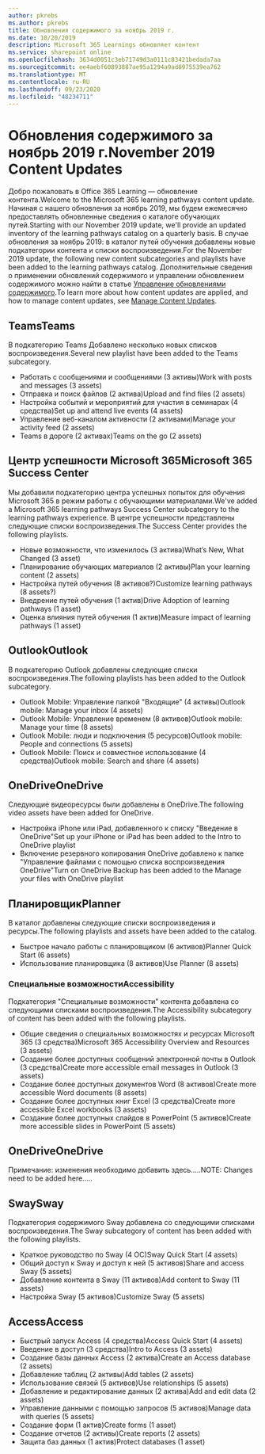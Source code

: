```yaml
---
author: pkrebs
ms.author: pkrebs
title: Обновления содержимого за ноябрь 2019 г.
ms.date: 10/20/2019
description: Microsoft 365 Learnings обновляет контент
ms.service: sharepoint online
ms.openlocfilehash: 3634d0051c3eb71749d3a0111c83421bedada7aa
ms.sourcegitcommit: ee4aebf60893887ae95a1294a9ad8975539ea762
ms.translationtype: MT
ms.contentlocale: ru-RU
ms.lasthandoff: 09/23/2020
ms.locfileid: "48234711"
---
```

# <a name="november-2019-content-updates"></a><span data-ttu-id="9dc8b-103">Обновления содержимого за ноябрь 2019 г.</span><span class="sxs-lookup"><span data-stu-id="9dc8b-103">November 2019 Content Updates</span></span>
<span data-ttu-id="9dc8b-104">Добро пожаловать в Office 365 Learning — обновление контента.</span><span class="sxs-lookup"><span data-stu-id="9dc8b-104">Welcome to the Microsoft 365 learning pathways content update.</span></span> <span data-ttu-id="9dc8b-105">Начиная с нашего обновления за ноябрь 2019, мы будем ежемесячно предоставлять обновленные сведения о каталоге обучающих путей.</span><span class="sxs-lookup"><span data-stu-id="9dc8b-105">Starting with our November 2019 update, we'll provide an updated inventory of the learning pathways catalog on a quarterly basis.</span></span> <span data-ttu-id="9dc8b-106">В случае обновления за ноябрь 2019: в каталог путей обучения добавлены новые подкатегории контента и списки воспроизведения.</span><span class="sxs-lookup"><span data-stu-id="9dc8b-106">For the November 2019 update, the following new content subcategories and playlists have been added to the learning pathways catalog.</span></span> <span data-ttu-id="9dc8b-107">Дополнительные сведения о применении обновлений содержимого и управлении обновлением содержимого можно найти в статье [Управление обновлениями содержимого](custom_contentupdatesmanage.md).</span><span class="sxs-lookup"><span data-stu-id="9dc8b-107">To learn more about how content updates are applied, and how to manage content updates, see [Manage Content Updates](custom_contentupdatesmanage.md).</span></span>    

## <a name="teams"></a><span data-ttu-id="9dc8b-108">Teams</span><span class="sxs-lookup"><span data-stu-id="9dc8b-108">Teams</span></span>
<span data-ttu-id="9dc8b-109">В подкатегорию Teams Добавлено несколько новых списков воспроизведения.</span><span class="sxs-lookup"><span data-stu-id="9dc8b-109">Several new playlist have been added to the Teams subcategory.</span></span>
- <span data-ttu-id="9dc8b-110">Работать с сообщениями и сообщениями (3 активы)</span><span class="sxs-lookup"><span data-stu-id="9dc8b-110">Work with posts and messages (3 assets)</span></span>
- <span data-ttu-id="9dc8b-111">Отправка и поиск файлов (2 актива)</span><span class="sxs-lookup"><span data-stu-id="9dc8b-111">Upload and find files (2 assets)</span></span>
- <span data-ttu-id="9dc8b-112">Настройка событий и мероприятий для участия в семинарах (4 средства)</span><span class="sxs-lookup"><span data-stu-id="9dc8b-112">Set up and attend live events (4 assets)</span></span>
- <span data-ttu-id="9dc8b-113">Управление веб-каналом активности (2 активами)</span><span class="sxs-lookup"><span data-stu-id="9dc8b-113">Manage your activity feed (2 assets)</span></span>
- <span data-ttu-id="9dc8b-114">Teams в дороге (2 активах)</span><span class="sxs-lookup"><span data-stu-id="9dc8b-114">Teams on the go (2 assets)</span></span>

## <a name="microsoft-365-success-center"></a><span data-ttu-id="9dc8b-115">Центр успешности Microsoft 365</span><span class="sxs-lookup"><span data-stu-id="9dc8b-115">Microsoft 365 Success Center</span></span>
<span data-ttu-id="9dc8b-116">Мы добавили подкатегорию центра успешных попыток для обучения Microsoft 365 в режим работы с обучающими материалами.</span><span class="sxs-lookup"><span data-stu-id="9dc8b-116">We've added a Microsoft 365 learning pathways Success Center subcategory to the learning pathways experience.</span></span> <span data-ttu-id="9dc8b-117">В центре успешности представлены следующие списки воспроизведения.</span><span class="sxs-lookup"><span data-stu-id="9dc8b-117">The Success Center provides the following playlists.</span></span>
- <span data-ttu-id="9dc8b-118">Новые возможности, что изменилось (3 актива)</span><span class="sxs-lookup"><span data-stu-id="9dc8b-118">What’s New, What Changed (3 asset)</span></span>
- <span data-ttu-id="9dc8b-119">Планирование обучающих материалов (2 активы)</span><span class="sxs-lookup"><span data-stu-id="9dc8b-119">Plan your learning content (2 assets)</span></span>
- <span data-ttu-id="9dc8b-120">Настройка путей обучения (8 активов?)</span><span class="sxs-lookup"><span data-stu-id="9dc8b-120">Customize learning pathways (8 assets?)</span></span>
- <span data-ttu-id="9dc8b-121">Внедрение путей обучения (1 актив)</span><span class="sxs-lookup"><span data-stu-id="9dc8b-121">Drive Adoption of learning pathways (1 asset)</span></span>
- <span data-ttu-id="9dc8b-122">Оценка влияния путей обучения (1 актив)</span><span class="sxs-lookup"><span data-stu-id="9dc8b-122">Measure impact of learning pathways (1 asset)</span></span>

## <a name="outlook"></a><span data-ttu-id="9dc8b-123">Outlook</span><span class="sxs-lookup"><span data-stu-id="9dc8b-123">Outlook</span></span>
<span data-ttu-id="9dc8b-124">В подкатегорию Outlook добавлены следующие списки воспроизведения.</span><span class="sxs-lookup"><span data-stu-id="9dc8b-124">The following playlists has been added to the Outlook subcategory.</span></span> 
- <span data-ttu-id="9dc8b-125">Outlook Mobile: Управление папкой "Входящие" (4 активы)</span><span class="sxs-lookup"><span data-stu-id="9dc8b-125">Outlook mobile: Manage your inbox (4 assets)</span></span>
- <span data-ttu-id="9dc8b-126">Outlook Mobile: Управление временем (8 активов)</span><span class="sxs-lookup"><span data-stu-id="9dc8b-126">Outlook mobile: Manage your time (8 assets)</span></span>
- <span data-ttu-id="9dc8b-127">Outlook Mobile: люди и подключения (5 ресурсов)</span><span class="sxs-lookup"><span data-stu-id="9dc8b-127">Outlook mobile: People and connections (5 assets)</span></span>
- <span data-ttu-id="9dc8b-128">Outlook Mobile: Поиск и совместное использование (4 средства)</span><span class="sxs-lookup"><span data-stu-id="9dc8b-128">Outlook mobile: Search and share (4 assets)</span></span>

## <a name="onedrive"></a><span data-ttu-id="9dc8b-129">OneDrive</span><span class="sxs-lookup"><span data-stu-id="9dc8b-129">OneDrive</span></span>
<span data-ttu-id="9dc8b-130">Следующие видеоресурсы были добавлены в OneDrive.</span><span class="sxs-lookup"><span data-stu-id="9dc8b-130">The following video assets have been added for OneDrive.</span></span> 
- <span data-ttu-id="9dc8b-131">Настройка iPhone или iPad, добавленного к списку "Введение в OneDrive"</span><span class="sxs-lookup"><span data-stu-id="9dc8b-131">Set up your iPhone or iPad has been added to the Intro to OneDrive playlist</span></span>
- <span data-ttu-id="9dc8b-132">Включение резервного копирования OneDrive добавлено к папке "Управление файлами с помощью списка воспроизведения OneDrive"</span><span class="sxs-lookup"><span data-stu-id="9dc8b-132">Turn on OneDrive Backup has been added to the Manage your files with OneDrive playlist</span></span>

## <a name="planner"></a><span data-ttu-id="9dc8b-133">Планировщик</span><span class="sxs-lookup"><span data-stu-id="9dc8b-133">Planner</span></span>
<span data-ttu-id="9dc8b-134">В каталог добавлены следующие списки воспроизведения и ресурсы.</span><span class="sxs-lookup"><span data-stu-id="9dc8b-134">The following playlists and assets have been added to the catalog.</span></span>  
- <span data-ttu-id="9dc8b-135">Быстрое начало работы с планировщиком (6 активов)</span><span class="sxs-lookup"><span data-stu-id="9dc8b-135">Planner Quick Start (6 assets)</span></span>
- <span data-ttu-id="9dc8b-136">Использование планировщика (8 активов)</span><span class="sxs-lookup"><span data-stu-id="9dc8b-136">Use Planner (8 assets)</span></span>

### <a name="accessibility"></a><span data-ttu-id="9dc8b-137">Специальные возможности</span><span class="sxs-lookup"><span data-stu-id="9dc8b-137">Accessibility</span></span>
<span data-ttu-id="9dc8b-138">Подкатегория "Специальные возможности" контента добавлена со следующими списками воспроизведения.</span><span class="sxs-lookup"><span data-stu-id="9dc8b-138">The Accessibility subcategory of content has been added with the following playlists.</span></span> 
- <span data-ttu-id="9dc8b-139">Общие сведения о специальных возможностях и ресурсах Microsoft 365 (3 средства)</span><span class="sxs-lookup"><span data-stu-id="9dc8b-139">Microsoft 365 Accessibility Overview and Resources (3 assets)</span></span>
- <span data-ttu-id="9dc8b-140">Создание более доступных сообщений электронной почты в Outlook (3 средства)</span><span class="sxs-lookup"><span data-stu-id="9dc8b-140">Create more accessible email messages in Outlook (3 assets)</span></span>
- <span data-ttu-id="9dc8b-141">Создание более доступных документов Word (8 активов)</span><span class="sxs-lookup"><span data-stu-id="9dc8b-141">Create more accessible Word documents (8 assets)</span></span>
- <span data-ttu-id="9dc8b-142">Создание более доступных книг Excel (3 средства)</span><span class="sxs-lookup"><span data-stu-id="9dc8b-142">Create more accessible Excel workbooks (3 assets)</span></span>
- <span data-ttu-id="9dc8b-143">Создание более доступных слайдов в PowerPoint (5 активов)</span><span class="sxs-lookup"><span data-stu-id="9dc8b-143">Create more accessible slides in PowerPoint (5 assets)</span></span>

## <a name="onedrive"></a><span data-ttu-id="9dc8b-144">OneDrive</span><span class="sxs-lookup"><span data-stu-id="9dc8b-144">OneDrive</span></span>
<span data-ttu-id="9dc8b-145">Примечание: изменения необходимо добавить здесь.....</span><span class="sxs-lookup"><span data-stu-id="9dc8b-145">NOTE: Changes need to be added here.....</span></span>

## <a name="sway"></a><span data-ttu-id="9dc8b-146">Sway</span><span class="sxs-lookup"><span data-stu-id="9dc8b-146">Sway</span></span>
<span data-ttu-id="9dc8b-147">Подкатегория содержимого Sway добавлена со следующими списками воспроизведения.</span><span class="sxs-lookup"><span data-stu-id="9dc8b-147">The Sway subcategory of content has been added with the following playlists.</span></span> 
- <span data-ttu-id="9dc8b-148">Краткое руководство по Sway (4 ОС)</span><span class="sxs-lookup"><span data-stu-id="9dc8b-148">Sway Quick Start (4 assets)</span></span>
- <span data-ttu-id="9dc8b-149">Общий доступ к Sway и доступ к ней (5 активов)</span><span class="sxs-lookup"><span data-stu-id="9dc8b-149">Share and access Sway (5 assets)</span></span>
- <span data-ttu-id="9dc8b-150">Добавление контента в Sway (11 активов)</span><span class="sxs-lookup"><span data-stu-id="9dc8b-150">Add content to Sway (11 assets)</span></span>
- <span data-ttu-id="9dc8b-151">Настройка Sway (5 активов)</span><span class="sxs-lookup"><span data-stu-id="9dc8b-151">Customize Sway (5 assets)</span></span>

## <a name="access"></a><span data-ttu-id="9dc8b-152">Access</span><span class="sxs-lookup"><span data-stu-id="9dc8b-152">Access</span></span>
- <span data-ttu-id="9dc8b-153">Быстрый запуск Access (4 средства)</span><span class="sxs-lookup"><span data-stu-id="9dc8b-153">Access Quick Start (4 assets)</span></span>
- <span data-ttu-id="9dc8b-154">Введение в доступ (3 средства)</span><span class="sxs-lookup"><span data-stu-id="9dc8b-154">Intro to Access (3 assets)</span></span>
- <span data-ttu-id="9dc8b-155">Создание базы данных Access (2 актива)</span><span class="sxs-lookup"><span data-stu-id="9dc8b-155">Create an Access database (2 assets)</span></span>
- <span data-ttu-id="9dc8b-156">Добавление таблиц (2 активы)</span><span class="sxs-lookup"><span data-stu-id="9dc8b-156">Add tables (2 assets)</span></span>
- <span data-ttu-id="9dc8b-157">Использование связей (5 активов)</span><span class="sxs-lookup"><span data-stu-id="9dc8b-157">Use relationships (5 assets)</span></span>
- <span data-ttu-id="9dc8b-158">Добавление и редактирование данных (2 актива)</span><span class="sxs-lookup"><span data-stu-id="9dc8b-158">Add and edit data (2 assets)</span></span>
- <span data-ttu-id="9dc8b-159">Управление данными с помощью запросов (5 активов)</span><span class="sxs-lookup"><span data-stu-id="9dc8b-159">Manage data with queries (5 assets)</span></span>
- <span data-ttu-id="9dc8b-160">Создание форм (1 актив)</span><span class="sxs-lookup"><span data-stu-id="9dc8b-160">Create forms (1 asset)</span></span>
- <span data-ttu-id="9dc8b-161">Создание отчетов (2 активы)</span><span class="sxs-lookup"><span data-stu-id="9dc8b-161">Create reports (2 assets)</span></span>
- <span data-ttu-id="9dc8b-162">Защита баз данных (1 актив)</span><span class="sxs-lookup"><span data-stu-id="9dc8b-162">Protect databases (1 asset)</span></span>

